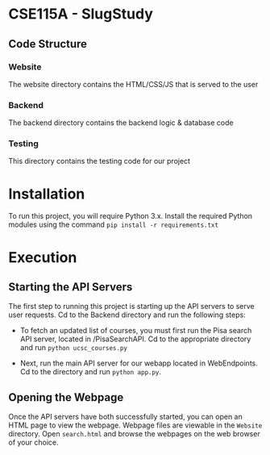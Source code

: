 # CSE115A - SlugStudy

## Code Structure
### Website
The website directory contains the HTML/CSS/JS that is served to the user

### Backend
The backend directory contains the backend logic & database code

### Testing
This directory contains the testing code for our project

# Installation
To run this project, you will require Python 3.x. Install the required Python modules using the command
```pip install -r requirements.txt```

# Execution
## Starting the API Servers
The first step to running this project is starting up the API servers to serve user requests. Cd to the Backend directory and run the following steps:

* To fetch an updated list of courses, you must first run the Pisa search API server, located in /PisaSearchAPI. Cd to the appropriate directory and run 
```python ucsc_courses.py```

* Next, run the main API server for our webapp located in WebEndpoints. Cd to the directory and run ```python app.py```.

## Opening the Webpage
Once the API servers have both successfully started, you can open an HTML page to view the webpage. Webpage files are viewable in the ```Website``` directory. Open ```search.html``` and browse the webpages on the web browser of your choice.